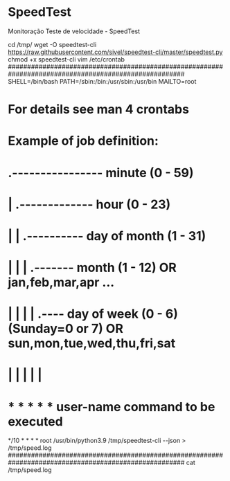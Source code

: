 # SpeedTest
Monitoração Teste de velocidade - SpeedTest


cd /tmp/
wget -O speedtest-cli https://raw.githubusercontent.com/sivel/speedtest-cli/master/speedtest.py
chmod +x speedtest-cli
vim /etc/crontab
######################################################################################################
SHELL=/bin/bash
PATH=/sbin:/bin:/usr/sbin:/usr/bin
MAILTO=root

# For details see man 4 crontabs

# Example of job definition:
# .---------------- minute (0 - 59)
# |  .------------- hour (0 - 23)
# |  |  .---------- day of month (1 - 31)
# |  |  |  .------- month (1 - 12) OR jan,feb,mar,apr ...
# |  |  |  |  .---- day of week (0 - 6) (Sunday=0 or 7) OR sun,mon,tue,wed,thu,fri,sat
# |  |  |  |  |
# *  *  *  *  * user-name  command to be executed
*/10 *  *  *  *  root /usr/bin/python3.9 /tmp/speedtest-cli --json > /tmp/speed.log
######################################################################################################
cat /tmp/speed.log




